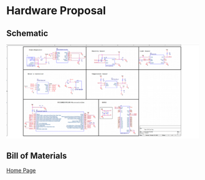 # Hardware Proposal

## Schematic 
![Concept 1 Image](Images/team-design.png)

## Bill of Materials


[Home Page](index.md)
